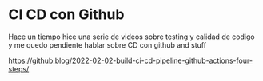# CI CD con Github
Hace un tiempo hice una serie de videos sobre testing y calidad de codigo y me quedo
pendiente hablar sobre CD con github and stuff

https://github.blog/2022-02-02-build-ci-cd-pipeline-github-actions-four-steps/